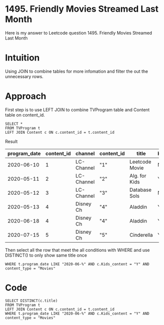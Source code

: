 # 1495. Friendly Movies Streamed Last Month
Here is my answer to Leetcode question 1495. Friendly Movies Streamed Last Month

# Intuition
Using JOIN to combine tables for more infomation and filter the out the unnecessary rows.

# Approach
First step is to use LEFT JOIN to combine TVProgram table and Content table on content_id.

```MySQL
SELECT *
FROM TVProgram t 
LEFT JOIN Content c ON c.content_id = t.content_id
```
Result

| program_date | content_id | channel    | content_id | title          | Kids_content | content_type |
| ------------ | ---------- | ---------- | ---------- | -------------- | ------------ | ------------ |
| 2020-06-10   | 1          | LC-Channel | "1"        | Leetcode Movie | N            | Movies       |
| 2020-05-11   | 2          | LC-Channel | "2"        | Alg. for Kids  | Y            | Series       |
| 2020-05-12   | 3          | LC-Channel | "3"        | Database Sols  | N            | Series       |
| 2020-05-13   | 4          | Disney Ch  | "4"        | Aladdin        | Y            | Movies       |
| 2020-06-18   | 4          | Disney Ch  | "4"        | Aladdin        | Y            | Movies       |
| 2020-07-15   | 5          | Disney Ch  | "5"        | Cinderella     | Y            | Movies       |


Then select all the row that meet the all conditions with WHERE and use DISTINCT() to only show same title once
```MySQL
WHERE t.program_date LIKE "2020-06-%" AND c.Kids_content = "Y" AND content_type = "Movies"
```
# Code
```mysql []
SELECT DISTINCT(c.title)
FROM TVProgram t 
LEFT JOIN Content c ON c.content_id = t.content_id
WHERE t.program_date LIKE "2020-06-%" AND c.Kids_content = "Y" AND content_type = "Movies"
```
